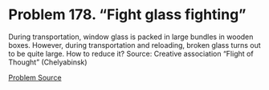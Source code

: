 # Problem 178. “Fight glass fighting”

During transportation, window glass is packed in large bundles in wooden boxes. However, during transportation and reloading, broken glass turns out to be quite large. How to reduce it? Source: Creative association “Flight of Thought” (Chelyabinsk)

[Problem Source](https://www.trizland.ru/tasks/5097/)